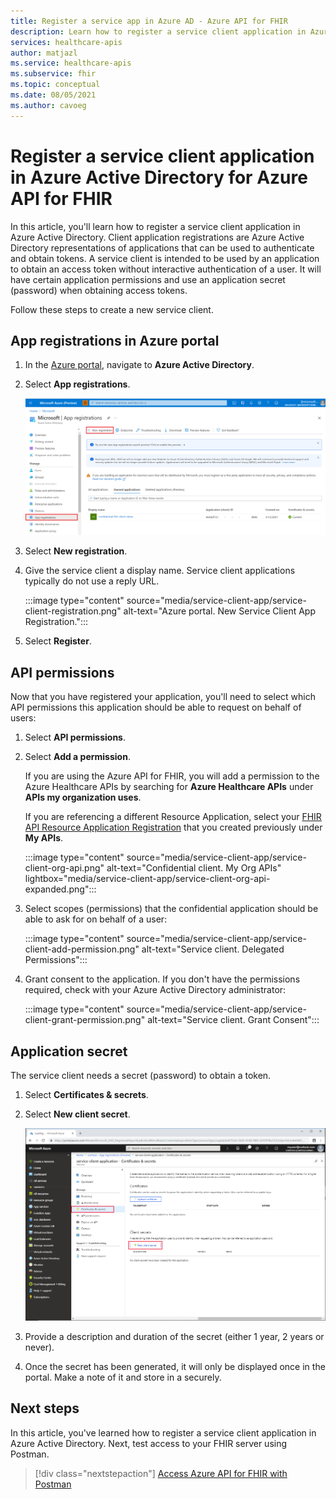 ```yaml
---
title: Register a service app in Azure AD - Azure API for FHIR
description: Learn how to register a service client application in Azure Active Directory. 
services: healthcare-apis
author: matjazl
ms.service: healthcare-apis
ms.subservice: fhir
ms.topic: conceptual
ms.date: 08/05/2021
ms.author: cavoeg
---
```


# Register a service client application in Azure Active Directory for Azure API for FHIR

In this article, you'll learn how to register a service client application in Azure Active Directory. Client application registrations are Azure Active Directory representations of applications that can be used to authenticate and obtain tokens. A service client is intended to be used by an application to obtain an access token without interactive authentication of a user. It will have certain application permissions and use an application secret (password) when obtaining access tokens.

Follow these steps to create a new service client.

## App registrations in Azure portal

1. In the [Azure portal](https://portal.azure.com), navigate to **Azure Active Directory**.

2. Select **App registrations**.

    ![Azure portal. New App Registration.](media/add-azure-active-directory/portal-aad-new-app-registration.png)

3. Select **New registration**.

4. Give the service client a display name. Service client applications typically do not use a reply URL.

    :::image type="content" source="media/service-client-app/service-client-registration.png" alt-text="Azure portal. New Service Client App Registration.":::

5. Select **Register**.

## API permissions

Now that you have registered your application, you'll need to select which API permissions this application should be able to request on behalf of users:

1. Select **API permissions**.
1. Select **Add a permission**.

    If you are using the Azure API for FHIR, you will add a permission to the Azure Healthcare APIs by searching for **Azure Healthcare APIs** under **APIs my organization uses**. 

    If you are referencing a different Resource Application, select your [FHIR API Resource Application Registration](register-resource-azure-ad-client-app.md) that you created previously under **My APIs**.

    :::image type="content" source="media/service-client-app/service-client-org-api.png" alt-text="Confidential client. My Org APIs" lightbox="media/service-client-app/service-client-org-api-expanded.png":::

1. Select scopes (permissions) that the confidential application should be able to ask for on behalf of a user:

    :::image type="content" source="media/service-client-app/service-client-add-permission.png" alt-text="Service client. Delegated Permissions":::

1. Grant consent to the application. If you don't have the permissions required, check with your Azure Active Directory administrator:

    :::image type="content" source="media/service-client-app/service-client-grant-permission.png" alt-text="Service client. Grant Consent":::

## Application secret

The service client needs a secret (password) to obtain a token.

1. Select **Certificates & secrets**.
2. Select **New client secret**.

    ![Azure portal. Service Client Secret](media/add-azure-active-directory/portal-aad-register-new-app-registration-service-client-secret.png)

3. Provide a description and duration of the secret (either 1 year, 2 years or never).

4. Once the secret has been generated, it will only be displayed once in the portal. Make a note of it and store in a securely.

## Next steps

In this article, you've learned how to register a service client application in Azure Active Directory. Next, test access to your FHIR server using Postman.
 
>[!div class="nextstepaction"]
>[Access Azure API for FHIR with Postman](access-fhir-postman-tutorial.md)
